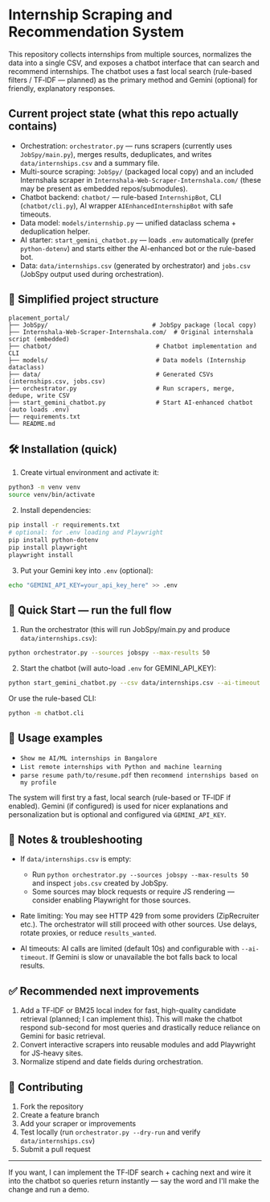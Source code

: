 # Internship Scraping and Recommendation System

This repository collects internships from multiple sources, normalizes the data into a single CSV, and exposes a chatbot interface that can search and recommend internships. The chatbot uses a fast local search (rule-based filters / TF‑IDF — planned) as the primary method and Gemini (optional) for friendly, explanatory responses.

## Current project state (what this repo actually contains)

- Orchestration: `orchestrator.py` — runs scrapers (currently uses `JobSpy/main.py`), merges results, deduplicates, and writes `data/internships.csv` and a summary file.
- Multi-source scraping: `JobSpy/` (packaged local copy) and an included Internshala scraper in `Internshala-Web-Scraper-Internshala.com/` (these may be present as embedded repos/submodules).
- Chatbot backend: `chatbot/` — rule-based `InternshipBot`, CLI (`chatbot/cli.py`), AI wrapper `AIEnhancedInternshipBot` with safe timeouts.
- Data model: `models/internship.py` — unified dataclass schema + deduplication helper.
- AI starter: `start_gemini_chatbot.py` — loads `.env` automatically (prefer `python-dotenv`) and starts either the AI-enhanced bot or the rule-based bot.
- Data: `data/internships.csv` (generated by orchestrator) and `jobs.csv` (JobSpy output used during orchestration).

## 📁 Simplified project structure

```
placement_portal/
├── JobSpy/                             # JobSpy package (local copy)
├── Internshala-Web-Scraper-Internshala.com/  # Original internshala script (embedded)
├── chatbot/                             # Chatbot implementation and CLI
├── models/                              # Data models (Internship dataclass)
├── data/                                # Generated CSVs (internships.csv, jobs.csv)
├── orchestrator.py                      # Run scrapers, merge, dedupe, write CSV
├── start_gemini_chatbot.py              # Start AI-enhanced chatbot (auto loads .env)
├── requirements.txt
└── README.md
```

## 🛠 Installation (quick)

1. Create virtual environment and activate it:

```bash
python3 -m venv venv
source venv/bin/activate
```

2. Install dependencies:

```bash
pip install -r requirements.txt
# optional: for .env loading and Playwright
pip install python-dotenv
pip install playwright
playwright install
```

3. Put your Gemini key into `.env` (optional):

```bash
echo "GEMINI_API_KEY=your_api_key_here" >> .env
```

## 🚀 Quick Start — run the full flow

1. Run the orchestrator (this will run JobSpy/main.py and produce `data/internships.csv`):

```bash
python orchestrator.py --sources jobspy --max-results 50
```

2. Start the chatbot (will auto-load `.env` for GEMINI_API_KEY):

```bash
python start_gemini_chatbot.py --csv data/internships.csv --ai-timeout 15 --verbose
```

Or use the rule-based CLI:

```bash
python -m chatbot.cli
```

## 💬 Usage examples

- `Show me AI/ML internships in Bangalore`
- `List remote internships with Python and machine learning`
- `parse resume path/to/resume.pdf` then `recommend internships based on my profile`

The system will first try a fast, local search (rule-based or TF‑IDF if enabled). Gemini (if configured) is used for nicer explanations and personalization but is optional and configured via `GEMINI_API_KEY`.

## 🔧 Notes & troubleshooting

- If `data/internships.csv` is empty:

  - Run `python orchestrator.py --sources jobspy --max-results 50` and inspect `jobs.csv` created by JobSpy.
  - Some sources may block requests or require JS rendering — consider enabling Playwright for those sources.

- Rate limiting: You may see HTTP 429 from some providers (ZipRecruiter etc.). The orchestrator will still proceed with other sources. Use delays, rotate proxies, or reduce `results_wanted`.

- AI timeouts: AI calls are limited (default 10s) and configurable with `--ai-timeout`. If Gemini is slow or unavailable the bot falls back to local results.

## ✅ Recommended next improvements

1. Add a TF‑IDF or BM25 local index for fast, high-quality candidate retrieval (planned; I can implement this). This will make the chatbot respond sub-second for most queries and drastically reduce reliance on Gemini for basic retrieval.
2. Convert interactive scrapers into reusable modules and add Playwright for JS-heavy sites.
3. Normalize stipend and date fields during orchestration.

## 🤝 Contributing

1. Fork the repository
2. Create a feature branch
3. Add your scraper or improvements
4. Test locally (run `orchestrator.py --dry-run` and verify `data/internships.csv`)
5. Submit a pull request

---

If you want, I can implement the TF‑IDF search + caching next and wire it into the chatbot so queries return instantly — say the word and I'll make the change and run a demo.
